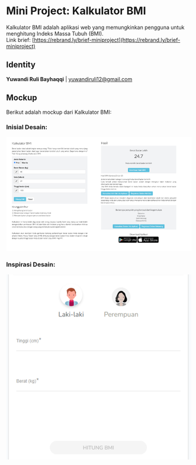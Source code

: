 # Mini Project: Kalkulator BMI

Kalkulator BMI adalah aplikasi web yang memungkinkan pengguna untuk menghitung Indeks Massa Tubuh (BMI).\
Link brief: [https://rebrand.ly/brief-miniproject](https://rebrand.ly/brief-miniproject)

## Identity
**Yuwandi Ruli Bayhaqqi** | yuwandiruli12@gmail.com

## Mockup
Berikut adalah mockup dari Kalkulator BMI:

### Inisial Desain:
<img src="/assets/inisial.PNG" alt="Mockup Kalkulator BMI" width="500" />

### Inspirasi Desain:
<img src="/assets/diea.PNG" alt="Mockup Kalkulator BMI" width="500" />
